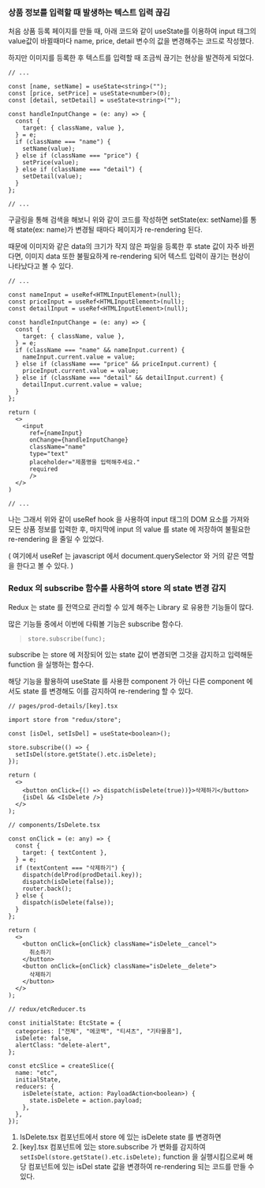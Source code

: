### 상품 정보를 입력할 때 발생하는 텍스트 입력 끊김

처음 상품 등록 페이지를 만들 때, 아래 코드와 같이 useState를 이용하여 input 태그의 value값이 바뀔때마다 name, price, detail 변수의 값을 변경해주는 코드로 작성했다.

하지만 이미지를 등록한 후 텍스트를 입력할 때 조금씩 끊기는 현상을 발견하게 되었다.

```react
// ...

const [name, setName] = useState<string>("");
const [price, setPrice] = useState<number>(0);
const [detail, setDetail] = useState<string>("");

const handleInputChange = (e: any) => {
  const {
    target: { className, value },
  } = e;
  if (className === "name") {
    setName(value);
  } else if (className === "price") {
    setPrice(value);
  } else if (className === "detail") {
    setDetail(value);
  }
};

// ...
```



구글링을 통해 검색을 해보니 위와 같이 코드를 작성하면 setState(ex: setName)를 통해 state(ex: name)가 변경될 때마다 페이지가 re-rendering 된다.

때문에 이미지와 같은 data의 크기가 작지 않은 파일을 등록한 후 state 값이 자주 바뀐다면, 이미지 data 또한 불필요하게 re-rendering 되어 텍스트 입력이 끊기는 현상이 나타났다고 볼 수 있다.



```react
// ...

const nameInput = useRef<HTMLInputElement>(null);
const priceInput = useRef<HTMLInputElement>(null);
const detailInput = useRef<HTMLInputElement>(null);

const handleInputChange = (e: any) => {
  const {
    target: { className, value },
  } = e;
  if (className === "name" && nameInput.current) {
    nameInput.current.value = value;
  } else if (className === "price" && priceInput.current) {
    priceInput.current.value = value;
  } else if (className === "detail" && detailInput.current) {
    detailInput.current.value = value;
  }
};

return (
  <>
    <input
      ref={nameInput}
      onChange={handleInputChange}
      className="name"
      type="text"
      placeholder="제품명을 입력해주세요."
      required
      />
  </>
)

// ...
```



나는 그래서 위와 같이 useRef hook 을 사용하여 input 태그의 DOM 요소를 가져와 모든 상품 정보를 입력한 후, 마지막에 input 의 value 를 state 에 저장하여 불필요한 re-rendering 을 줄일 수 있었다.

( 여기에서 useRef 는 javascript 에서 document.querySelector 와 거의 같은 역할을 한다고 볼 수 있다. )





### Redux 의 subscribe 함수를 사용하여 store 의 state 변경 감지

Redux 는 state 를 전역으로 관리할 수 있게 해주는 Library 로 유용한 기능들이 많다.

많은 기능들 중에서 이번에 다뤄볼 기능은 subscribe 함수다.



> `store.subscribe(func);`

subscribe 는 store 에 저장되어 있는 state 값이 변경되면 그것을 감지하고 입력해둔 function 을 실행하는 함수다.

해당 기능을 활용하여 useState 를 사용한 component 가 아닌 다른 component 에서도 state 를 변경해도 이를 감지하여 re-rendering  할 수 있다.



```react
// pages/prod-details/[key].tsx

import store from "redux/store";

const [isDel, setIsDel] = useState<boolean>();

store.subscribe(() => {
  setIsDel(store.getState().etc.isDelete);
});

return (
  <>
    <button onClick={() => dispatch(isDelete(true))}>삭제하기</button>
    {isDel && <IsDelete />}
  </>
);
```



```react
// components/IsDelete.tsx

const onClick = (e: any) => {
  const {
    target: { textContent },
  } = e;
  if (textContent === "삭제하기") {
    dispatch(delProd(prodDetail.key));
    dispatch(isDelete(false));
    router.back();
  } else {
    dispatch(isDelete(false));
  }
};

return (
  <>
    <button onClick={onClick} className="isDelete__cancel">
      취소하기
    </button>
    <button onClick={onClick} className="isDelete__delete">
      삭제하기
    </button>
  </>
);
```



```react
// redux/etcReducer.ts

const initialState: EtcState = {
  categories: ["전체", "에코백", "티셔츠", "기타물품"],
  isDelete: false,
  alertClass: "delete-alert",
};

const etcSlice = createSlice({
  name: "etc",
  initialState,
  reducers: {
    isDelete(state, action: PayloadAction<boolean>) {
      state.isDelete = action.payload;
    },
  },
});
```



1. IsDelete.tsx 컴포넌트에서 store 에 있는 isDelete state 를 변경하면
2. [key].tsx 컴포넌트에 있는 store.subscribe 가 변화를 감지하여`setIsDel(store.getState().etc.isDelete);` function 을 실행시킴으로써 해당 컴포넌트에 있는 isDel state 값을 변경하여 re-rendering 되는 코드를 만들 수 있다.